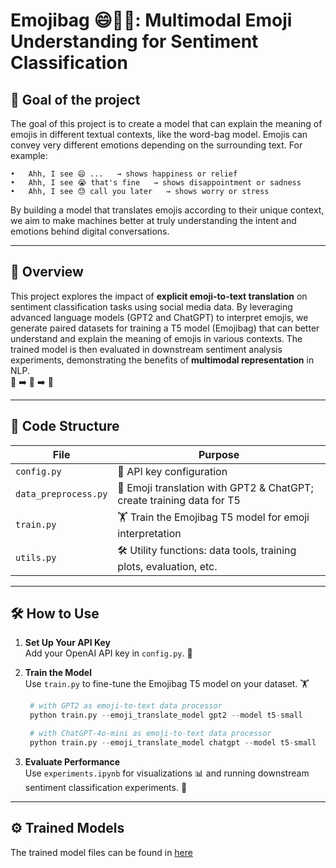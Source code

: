 # Emojibag 😄🤖📝: Multimodal Emoji Understanding for Sentiment Classification


## 🎯 Goal of the project
The goal of this project is to create a model that can explain the meaning of emojis in different textual contexts, like the word-bag model. Emojis can convey very different emotions depending on the surrounding text. For example:

	•	Ahh, I see 😄 ...   → shows happiness or relief
	•	Ahh, I see 😭 that's fine   → shows disappointment or sadness
	•	Ahh, I see 😓 call you later   → shows worry or stress

By building a model that translates emojis according to their unique context, we aim to make machines better at truly understanding the intent and emotions behind digital conversations.

---
## 🚀 Overview

This project explores the impact of **explicit emoji-to-text translation** on sentiment classification tasks using social media data. By leveraging advanced language models (GPT2 and ChatGPT) to interpret emojis, we generate paired datasets for training a T5 model (Emojibag) that can better understand and explain the meaning of emojis in various contexts. The trained model is then evaluated in downstream sentiment analysis experiments, demonstrating the benefits of **multimodal representation** in NLP.  
💬 ➡️ 🤗 ➡️ 🎯

---

## 📁 Code Structure

| File               | Purpose                                                                 |
|--------------------|-------------------------------------------------------------------------|
| `config.py`        | 🔑 API key configuration                                                |
| `data_preprocess.py` | 🤖 Emoji translation with GPT2 & ChatGPT; create training data for T5  |
| `train.py`         | 🏋️ Train the Emojibag T5 model for emoji interpretation                 |
| `utils.py`         | 🛠️ Utility functions: data tools, training plots, evaluation, etc.      |

---

## 🛠️ How to Use

1. **Set Up Your API Key**  
   Add your OpenAI API key in `config.py`. 🔑


2. **Train the Model**  
   Use `train.py` to fine-tune the Emojibag T5 model on your dataset. 🏋️

   ```python
    # with GPT2 as emoji-to-text data processor
    python train.py --emoji_translate_model gpt2 --model t5-small

    # with ChatGPT-4o-mini as emoji-to-text data processor
    python train.py --emoji_translate_model chatgpt --model t5-small
   ```

3. **Evaluate Performance**  
   Use `experiments.ipynb` for visualizations 📊 and running downstream sentiment classification experiments. 🎯

---

## ⚙️ Trained Models

The trained model files can be found in [here](https://drive.google.com/drive/folders/1gZ0sEO5osw7fqLdQBNxyzgitpiTL_EOg?usp=sharing)
